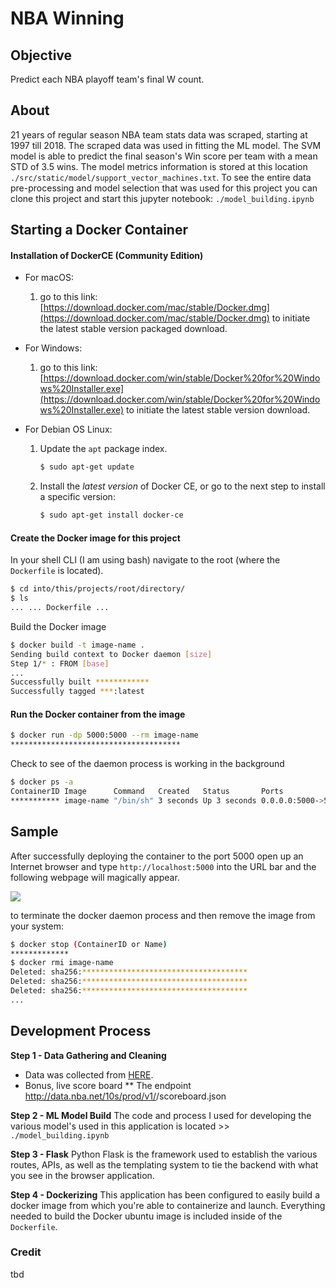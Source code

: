 # NBA Winning

## Objective
Predict each NBA playoff team's final W count.

## About
21 years of regular season NBA team stats data was scraped, starting at 1997 till 2018. The scraped data was used in fitting the ML model. The SVM model is able to predict the final season's Win score per team with a mean STD of 3.5 wins. The model metrics information is stored at this location `./src/static/model/support_vector_machines.txt`. To see the entire data pre-processing and model selection that was used for this project you can clone this project and start this jupyter notebook: `./model_building.ipynb`

## Starting a Docker Container
#### Installation of DockerCE (Community Edition)

- For macOS:

  1. go to this link: [https://download.docker.com/mac/stable/Docker.dmg](https://download.docker.com/mac/stable/Docker.dmg) to initiate the latest stable version packaged download.
- For Windows:

  1. go to this link: [https://download.docker.com/win/stable/Docker%20for%20Windows%20Installer.exe](https://download.docker.com/win/stable/Docker%20for%20Windows%20Installer.exe) to initiate the latest stable version download.

- For Debian OS Linux:

  1. Update the `apt` package index.

     ```bash
     $ sudo apt-get update
     ```

  2. Install the _latest version_ of Docker CE, or go to the next step to install a specific version:

     ```bash
     $ sudo apt-get install docker-ce
     ```

#### Create the Docker image for this project

In your shell CLI (I am using bash) navigate to the root (where the `Dockerfile` is located).

```bash
$ cd into/this/projects/root/directory/
$ ls
... ... Dockerfile ...
```

Build the Docker image

```bash
$ docker build -t image-name .
Sending build context to Docker daemon [size]
Step 1/* : FROM [base]
...
Successfully built ************
Successfully tagged ***:latest
```

#### Run the Docker container from the image

```bash
$ docker run -dp 5000:5000 --rm image-name
**************************************
```

Check to see of the daemon process is working in the background

```bash
$ docker ps -a
ContainerID	Image	   Command	 Created   Status		Ports				   Names
***********	image-name "/bin/sh" 3 seconds Up 3 seconds 0.0.0.0:5000->5000/tcp Rdm-name
```

## Sample
After successfully deploying the container to the port 5000 open up an Internet browser and type `http://localhost:5000` into the URL bar and the following webpage will magically appear.

![](/home/miyamoto/Documents/coding-repos/github/buitron/nba_winning/media/sample.gif)

to terminate the docker daemon process and then remove the image from your system:

```bash
$ docker stop (ContainerID or Name)
*************
$ docker rmi image-name
Deleted: sha256:*************************************
Deleted: sha256:*************************************
Deleted: sha256:*************************************
...
```

## Development Process
**Step 1 - Data Gathering and Cleaning**
* Data was collected from <a href="https://stats.nba.com/teams/traditional/?sort=W_PCT&dir=-1">HERE</a>.
* Bonus, live score board
** The endpoint http://data.nba.net/10s/prod/v1/<today>/scoreboard.json

**Step 2 - ML Model Build**
The code and process I used for developing the various model's used in this application is located >> `./model_building.ipynb`

**Step 3 - Flask**
Python Flask is the framework used to establish the various routes, APIs, as well as the templating system to tie the backend with what you see in the browser application.

**Step 4 - Dockerizing**
This application has been configured to easily build a docker image from which you're able to containerize and launch. Everything needed to build the Docker ubuntu image is included inside of the `Dockerfile`.


### Credit
tbd
